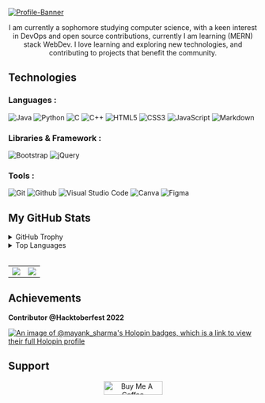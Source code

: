 [![Profile-Banner](https://github.com/Mayank-Sharma17/Mayank-Sharma17/assets/113251342/60396e69-cebe-4929-abe2-1188e34d40a4)](https://linkfree.io/Mayank-Sharma17)

<p align="center">
I am currently a sophomore studying computer science, with a keen interest in DevOps and open source contributions, currently I am learning (MERN) stack WebDev. I love learning and exploring new technologies, and contributing to projects that benefit the community.
</p>

## Technologies 
### Languages :
![Java](https://img.shields.io/badge/-Java-important?style=for-the-badge&logo=openjdk&logoColor=white)
![Python](https://img.shields.io/badge/Python-3670A0?style=for-the-badge&logo=python&logoColor=ffdd54)
![C](https://img.shields.io/badge/c-%2300599C.svg?&style=for-the-badge&logo=c&logoColor=white)
![C++](https://img.shields.io/badge/c++-%2300599C.svg?&style=for-the-badge&logo=c%2B%2B&ogoColor=white)
![HTML5](https://img.shields.io/badge/HTML5-E34F26?style=for-the-badge&logo=html5&logoColor=white)
![CSS3](https://img.shields.io/badge/CSS3-1572B6?style=for-the-badge&logo=css3&logoColor=white)
![JavaScript](https://img.shields.io/badge/JavaScript-%23323330.svg?style=for-the-badge&logo=javascript&logoColor=%23F7DF1E)
![Markdown](https://img.shields.io/badge/Markdown-343a40?style=for-the-badge&logo=markdown&logoColor=white)

### Libraries & Framework :
![Bootstrap](https://img.shields.io/badge/-Bootstrap-712cf9?style=for-the-badge&logo=bootstrap&logoColor=white)
![jQuery](https://img.shields.io/badge/-jQuery-blue?style=for-the-badge&logo=jquery&logoColor=white)

### Tools :
![Git](https://img.shields.io/badge/Git-E44C30?style=for-the-badge&logo=git&logoColor=white)
![Github](https://img.shields.io/badge/GitHub-100000?style=for-the-badge&logo=github&logoColor=white)
![Visual Studio Code](https://img.shields.io/badge/Visual%20Studio%20Code-informational?style=for-the-badge&logo=visual-studio-code&logoColor=white)
![Canva](https://img.shields.io/badge/Canva-blue?style=for-the-badge&logo=Canva&logoColor=white)
![Figma](https://img.shields.io/badge/Figma-a259ff?style=for-the-badge&logo=Figma&logoColor=white)

## My GitHub Stats
<details>
 <summary>GitHub Trophy</summary>
 <br>
 <div align="center">

 [![trophy](https://github-profile-trophy.vercel.app/?username=Mayank-Sharma17&theme=onestar&row=1&column=7)](https://github.com/ryo-ma/github-profile-trophy)

 </div>

</details>
<details>
 <summary>Top Languages</summary>
 
 <div align="center">

 [![Top Langs](https://github-readme-stats.vercel.app/api/top-langs/?username=Mayank-Sharma17&layout=compact&bg_color=0c1014&text_color=ffffff&title_color=a8a8a8&&langs_count=10)](https://github.com/anuraghazra/github-readme-stats)

 </div>

</details>
<br>
<table>
  <tr>
    <td><a href="https://github.com/anuraghazra/github-readme-stats"><img src="https://github-readme-stats.vercel.app/api?username=Mayank-Sharma17&show_icons=true&theme=gotham&hide_border=true"/></a></td>
    <td><a href="https://git.io/streak-stats"><img src="https://streak-stats.demolab.com/?user=Mayank-Sharma17&theme=gotham&hide_border=true"/></a></td>
  </tr>
</table>

## Achievements

**Contributor @Hacktoberfest 2022**

[![An image of @mayank_sharma's Holopin badges, which is a link to view their full Holopin profile](https://holopin.me/mayank_sharma)](https://holopin.io/@mayank_sharma)

## Support
<div align="center">
  <a href="https://www.buymeacoffee.com/mayank17" target="_blank"><img src="https://cdn.buymeacoffee.com/buttons/default-yellow.png" alt="Buy Me A Coffee" height="28" width="119"></a>
</div>